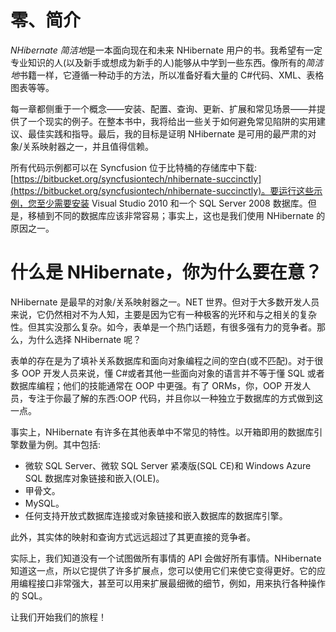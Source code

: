 # 零、简介

*NHibernate 简洁地*是一本面向现在和未来 NHibernate 用户的书。我希望有一定专业知识的人(以及新手或想成为新手的人)能够从中学到一些东西。像所有的*简洁地*书籍一样，它遵循一种动手的方法，所以准备好看大量的 C#代码、XML、表格图表等等。

每一章都侧重于一个概念——安装、配置、查询、更新、扩展和常见场景——并提供了一个现实的例子。在整本书中，我将给出一些关于如何避免常见陷阱的实用建议、最佳实践和指导。最后，我的目标是证明 NHibernate 是可用的最严肃的对象/关系映射器之一，并且值得信赖。

所有代码示例都可以在 Syncfusion 位于比特桶的存储库中下载:[https://bitbucket.org/syncfusiontech/nhibernate-succinctly](https://bitbucket.org/syncfusiontech/nhibernate-succinctly)。要运行这些示例，您至少需要安装 Visual Studio 2010 和一个 SQL Server 2008 数据库。但是，移植到不同的数据库应该非常容易；事实上，这也是我们使用 NHibernate 的原因之一。

# 什么是 NHibernate，你为什么要在意？

NHibernate 是最早的对象/关系映射器之一。NET 世界。但对于大多数开发人员来说，它仍然相对不为人知，主要是因为它有一种极客的光环和与之相关的复杂性。但其实没那么复杂。如今，表单是一个热门话题，有很多强有力的竞争者。那么，为什么选择 NHibernate 呢？

表单的存在是为了填补关系数据库和面向对象编程之间的空白(或不匹配)。对于很多 OOP 开发人员来说，懂 C#或者其他一些面向对象的语言并不等于懂 SQL 或者数据库编程；他们的技能通常在 OOP 中更强。有了 ORMs，你，OOP 开发人员，专注于你最了解的东西:OOP 代码，并且你以一种独立于数据库的方式做到这一点。

事实上，NHibernate 有许多在其他表单中不常见的特性。以开箱即用的数据库引擎数量为例。其中包括:

*   微软 SQL Server、微软 SQL Server 紧凑版(SQL CE)和 Windows Azure SQL 数据库对象链接和嵌入(OLE)。
*   甲骨文。
*   MySQL。
*   任何支持开放式数据库连接或对象链接和嵌入数据库的数据库引擎。

此外，其实体的映射和查询方式远远超过了其更直接的竞争者。

实际上，我们知道没有一个试图做所有事情的 API 会做好所有事情。NHibernate 知道这一点，所以它提供了许多扩展点，您可以使用它们来使它变得更好。它的应用编程接口非常强大，甚至可以用来扩展最细微的细节，例如，用来执行各种操作的 SQL。

让我们开始我们的旅程！